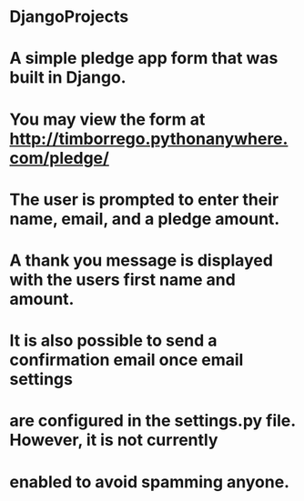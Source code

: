 # DjangoProjects

# A simple pledge app form that was built in Django. 
# You may view the form at http://timborrego.pythonanywhere.com/pledge/

# The user is prompted to enter their name, email, and a pledge amount.
# A thank you message is displayed with the users first name and amount.
# It is also possible to send a confirmation email once email settings 
# are configured in the settings.py file. However, it is not currently 
# enabled to avoid spamming anyone.
